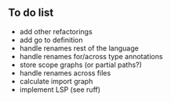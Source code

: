 ## To do list

* add other refactorings
* add go to definition
* handle renames rest of the language
* handle renames for/across type annotations
* store scope graphs (or partial paths?)
* handle renames across files
* calculate import graph
* implement LSP (see ruff)

